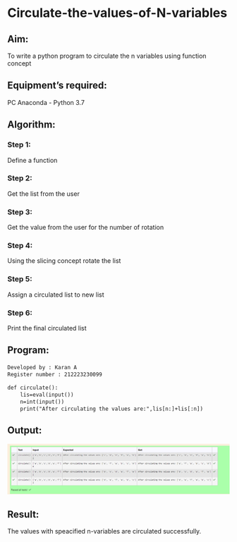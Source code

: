 # Circulate-the-values-of-N-variables
## Aim:
To write a python program to circulate the n variables using function concept
## Equipment’s required:
PC
Anaconda - Python 3.7
## Algorithm: 
### Step 1: 
Define a function
### Step 2: 
Get the list from the user
### Step 3: 
Get the value from the user for the number of rotation
### Step 4: 
Using the slicing concept rotate the list
### Step 5:
Assign a circulated list to new list
### Step 6: 
Print the final circulated list
## Program:
```Circulate the n variables using function concept
Developed by : Karan A
Register number : 212223230099
```
```
def circulate():
    lis=eval(input())
    n=int(input())
    print("After circulating the values are:",lis[n:]+lis[:n])
```
## Output:
![alt text](image.png)
## Result:
The values with speacified n-variables are circulated successfully.